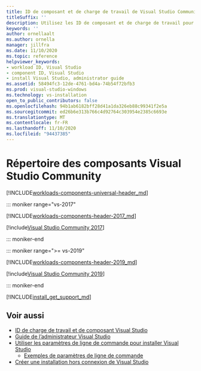 ```yaml
---
title: ID de composant et de charge de travail de Visual Studio Community
titleSuffix: ''
description: Utilisez les ID de composant et de charge de travail pour installer Visual Studio à l’aide de la ligne de commande ou pour spécifier comme dépendance dans un manifeste VSIX
keywords: ''
author: ornellaalt
ms.author: ornella
manager: jillfra
ms.date: 11/10/2020
ms.topic: reference
helpviewer_keywords:
- workload ID, Visual Studio
- component ID, Visual Studio
- install Visual Studio, administrator guide
ms.assetid: 58494fc3-12de-4761-bd4a-74b54f72bfb3
ms.prod: visual-studio-windows
ms.technology: vs-installation
open_to_public_contributors: false
ms.openlocfilehash: 94b1ab6182bff28d41a1da326eb88c99341f2e5a
ms.sourcegitcommit: ed26b6e313b766c4d92764c303954e2385c6693e
ms.translationtype: MT
ms.contentlocale: fr-FR
ms.lasthandoff: 11/10/2020
ms.locfileid: "94437385"
---
```

# <a name="visual-studio-community-component-directory"></a>Répertoire des composants Visual Studio Community

[!INCLUDE[workloads-components-universal-header_md](includes/workloads-components-universal-header_md.md)]

::: moniker range="vs-2017"

[!INCLUDE[workloads-components-header-2017_md](includes/workloads-components-header-2017_md.md)]

[!include[Visual Studio Community 2017](includes/vs-2017/workload-component-id-vs-community.md)]

::: moniker-end

::: moniker range=">= vs-2019"

[!INCLUDE[workloads-components-header-2019_md](includes/workloads-components-header-2019_md.md)]

[!include[Visual Studio Community 2019](includes/vs-2019/workload-component-id-vs-community.md)]

::: moniker-end

[!INCLUDE[install_get_support_md](includes/install_get_support_md.md)]

## <a name="see-also"></a>Voir aussi

* [ID de charge de travail et de composant Visual Studio](workload-and-component-ids.md)
* [Guide de l’administrateur Visual Studio](visual-studio-administrator-guide.md)
* [Utiliser les paramètres de ligne de commande pour installer Visual Studio](use-command-line-parameters-to-install-visual-studio.md)
  * [Exemples de paramètres de ligne de commande](command-line-parameter-examples.md)
* [Créer une installation hors connexion de Visual Studio](create-an-offline-installation-of-visual-studio.md)

